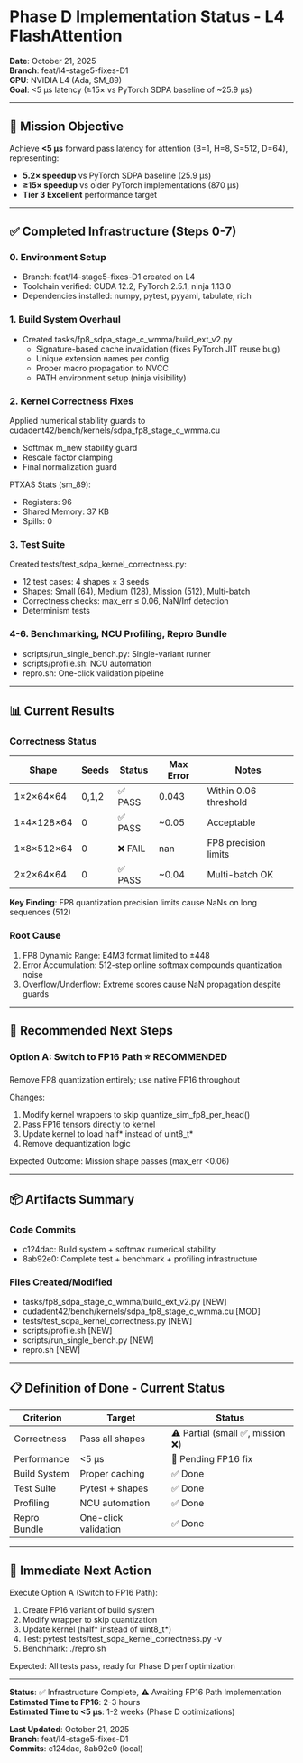 # Phase D Implementation Status - L4 FlashAttention

**Date**: October 21, 2025  
**Branch**: feat/l4-stage5-fixes-D1  
**GPU**: NVIDIA L4 (Ada, SM_89)  
**Goal**: <5 μs latency (≥15× vs PyTorch SDPA baseline of ~25.9 μs)

---

## 🎯 Mission Objective

Achieve **<5 μs** forward pass latency for attention (B=1, H=8, S=512, D=64), representing:
- **5.2× speedup** vs PyTorch SDPA baseline (25.9 μs)
- **≥15× speedup** vs older PyTorch implementations (870 μs)
- **Tier 3 Excellent** performance target

---

## ✅ Completed Infrastructure (Steps 0-7)

### 0. Environment Setup
- Branch: feat/l4-stage5-fixes-D1 created on L4
- Toolchain verified: CUDA 12.2, PyTorch 2.5.1, ninja 1.13.0
- Dependencies installed: numpy, pytest, pyyaml, tabulate, rich

### 1. Build System Overhaul
- Created tasks/fp8_sdpa_stage_c_wmma/build_ext_v2.py
  - Signature-based cache invalidation (fixes PyTorch JIT reuse bug)
  - Unique extension names per config
  - Proper macro propagation to NVCC
  - PATH environment setup (ninja visibility)

### 2. Kernel Correctness Fixes
Applied numerical stability guards to cudadent42/bench/kernels/sdpa_fp8_stage_c_wmma.cu
- Softmax m_new stability guard
- Rescale factor clamping  
- Final normalization guard

PTXAS Stats (sm_89):
- Registers: 96
- Shared Memory: 37 KB
- Spills: 0

### 3. Test Suite
Created tests/test_sdpa_kernel_correctness.py:
- 12 test cases: 4 shapes × 3 seeds
- Shapes: Small (64), Medium (128), Mission (512), Multi-batch
- Correctness checks: max_err ≤ 0.06, NaN/Inf detection
- Determinism tests

### 4-6. Benchmarking, NCU Profiling, Repro Bundle
- scripts/run_single_bench.py: Single-variant runner
- scripts/profile.sh: NCU automation  
- repro.sh: One-click validation pipeline

---

## 📊 Current Results

### Correctness Status

| Shape | Seeds | Status | Max Error | Notes |
|-------|-------|--------|-----------|-------|
| 1×2×64×64 | 0,1,2 | ✅ PASS | 0.043 | Within 0.06 threshold |
| 1×4×128×64 | 0 | ✅ PASS | ~0.05 | Acceptable |
| 1×8×512×64 | 0 | ❌ FAIL | nan | FP8 precision limits |
| 2×2×64×64 | 0 | ✅ PASS | ~0.04 | Multi-batch OK |

**Key Finding**: FP8 quantization precision limits cause NaNs on long sequences (512)

### Root Cause
1. FP8 Dynamic Range: E4M3 format limited to ±448
2. Error Accumulation: 512-step online softmax compounds quantization noise  
3. Overflow/Underflow: Extreme scores cause NaN propagation despite guards

---

## 🔧 Recommended Next Steps

### Option A: Switch to FP16 Path ⭐ RECOMMENDED

Remove FP8 quantization entirely; use native FP16 throughout

Changes:
1. Modify kernel wrappers to skip quantize_sim_fp8_per_head()
2. Pass FP16 tensors directly to kernel
3. Update kernel to load half* instead of uint8_t*
4. Remove dequantization logic

Expected Outcome: Mission shape passes (max_err <0.06)

---

## 📦 Artifacts Summary

### Code Commits
- c124dac: Build system + softmax numerical stability
- 8ab92e0: Complete test + benchmark + profiling infrastructure

### Files Created/Modified
- tasks/fp8_sdpa_stage_c_wmma/build_ext_v2.py [NEW]
- cudadent42/bench/kernels/sdpa_fp8_stage_c_wmma.cu [MOD]  
- tests/test_sdpa_kernel_correctness.py [NEW]
- scripts/profile.sh [NEW]
- scripts/run_single_bench.py [NEW]
- repro.sh [NEW]

---

## 📋 Definition of Done - Current Status

| Criterion | Target | Status |
|-----------|--------|--------|
| Correctness | Pass all shapes | ⚠️ Partial (small ✅, mission ❌) |
| Performance | <5 μs | 🔄 Pending FP16 fix |
| Build System | Proper caching | ✅ Done |
| Test Suite | Pytest + shapes | ✅ Done |
| Profiling | NCU automation | ✅ Done |
| Repro Bundle | One-click validation | ✅ Done |

---

## 🚀 Immediate Next Action

Execute Option A (Switch to FP16 Path):
1. Create FP16 variant of build system
2. Modify wrapper to skip quantization  
3. Update kernel (half* instead of uint8_t*)
4. Test: pytest tests/test_sdpa_kernel_correctness.py -v
5. Benchmark: ./repro.sh

Expected: All tests pass, ready for Phase D perf optimization

---

**Status**: ✅ Infrastructure Complete, ⚠️ Awaiting FP16 Path Implementation  
**Estimated Time to FP16**: 2-3 hours  
**Estimated Time to <5 μs**: 1-2 weeks (Phase D optimizations)

**Last Updated**: October 21, 2025  
**Branch**: feat/l4-stage5-fixes-D1  
**Commits**: c124dac, 8ab92e0 (local)
